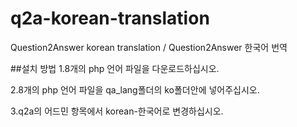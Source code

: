 # q2a-korean-translation
Question2Answer korean  translation / Question2Answer 한국어 번역

##설치 방법
1.8개의 php 언어 파일을 다운로드하십시오.

2.8개의 php 언어 파일을 qa_lang폴더의 ko폴더안에 넣어주십시오.

3.q2a의 어드민 항목에서 korean-한국어로 변경하십시오.
